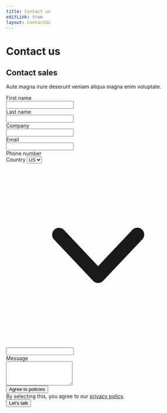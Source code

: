 ```yaml
---
title: Contact us
editLink: true
layout: ContactUs
---
```

# Contact us

<!-- Contacto

Número de teléfono
Correo electrónico
Contancta con nosotros
Nombre 
teléfono
Mensaje
Enviar
He leído y acepto los términos y condiciones de uso, la política de privacidad y las condiciones generales.
Quiero que me contacten por email
Quiero que me llamen
Quiero recibir información de las ofertas y novedades de Traduccioneschino -->
<!--
  This example requires some changes to your config:
  
  ```
  // tailwind.config.js
  module.exports = {
    // ...
    plugins: [
      // ...
      require('@tailwindcss/forms'),
    ],
  }
  ```
-->
<div class="isolate bg-white px-6 py-24 sm:py-32 lg:px-8">
  <div class="absolute inset-x-0 top-[-10rem] -z-10 transform-gpu overflow-hidden blur-3xl sm:top-[-20rem]" aria-hidden="true">
    <div class="relative left-1/2 -z-10 aspect-[1155/678] w-[36.125rem] max-w-none -translate-x-1/2 rotate-[30deg] bg-gradient-to-tr from-[#ff80b5] to-[#9089fc] opacity-30 sm:left-[calc(50%-40rem)] sm:w-[72.1875rem]" style="clip-path: polygon(74.1% 44.1%, 100% 61.6%, 97.5% 26.9%, 85.5% 0.1%, 80.7% 2%, 72.5% 32.5%, 60.2% 62.4%, 52.4% 68.1%, 47.5% 58.3%, 45.2% 34.5%, 27.5% 76.7%, 0.1% 64.9%, 17.9% 100%, 27.6% 76.8%, 76.1% 97.7%, 74.1% 44.1%)"></div>
  </div>
  <div class="mx-auto max-w-2xl text-center">
    <h2 class="text-3xl font-bold tracking-tight text-gray-900 sm:text-4xl">Contact sales</h2>
    <p class="mt-2 text-lg leading-8 text-gray-600">Aute magna irure deserunt veniam aliqua magna enim voluptate.</p>
  </div>
  <form action="#" method="POST" class="mx-auto mt-16 max-w-xl sm:mt-20">
    <div class="grid grid-cols-1 gap-x-8 gap-y-6 sm:grid-cols-2">
      <div>
        <label for="first-name" class="block text-sm font-semibold leading-6 text-gray-900">First name</label>
        <div class="mt-2.5">
          <input type="text" name="first-name" id="first-name" autocomplete="given-name" class="block w-full rounded-md border-0 px-3.5 py-2 text-gray-900 shadow-sm ring-1 ring-inset ring-gray-300 placeholder:text-gray-400 focus:ring-2 focus:ring-inset focus:ring-indigo-600 sm:text-sm sm:leading-6">
        </div>
      </div>
      <div>
        <label for="last-name" class="block text-sm font-semibold leading-6 text-gray-900">Last name</label>
        <div class="mt-2.5">
          <input type="text" name="last-name" id="last-name" autocomplete="family-name" class="block w-full rounded-md border-0 px-3.5 py-2 text-gray-900 shadow-sm ring-1 ring-inset ring-gray-300 placeholder:text-gray-400 focus:ring-2 focus:ring-inset focus:ring-indigo-600 sm:text-sm sm:leading-6">
        </div>
      </div>
      <div class="sm:col-span-2">
        <label for="company" class="block text-sm font-semibold leading-6 text-gray-900">Company</label>
        <div class="mt-2.5">
          <input type="text" name="company" id="company" autocomplete="organization" class="block w-full rounded-md border-0 px-3.5 py-2 text-gray-900 shadow-sm ring-1 ring-inset ring-gray-300 placeholder:text-gray-400 focus:ring-2 focus:ring-inset focus:ring-indigo-600 sm:text-sm sm:leading-6">
        </div>
      </div>
      <div class="sm:col-span-2">
        <label for="email" class="block text-sm font-semibold leading-6 text-gray-900">Email</label>
        <div class="mt-2.5">
          <input type="email" name="email" id="email" autocomplete="email" class="block w-full rounded-md border-0 px-3.5 py-2 text-gray-900 shadow-sm ring-1 ring-inset ring-gray-300 placeholder:text-gray-400 focus:ring-2 focus:ring-inset focus:ring-indigo-600 sm:text-sm sm:leading-6">
        </div>
      </div>
      <div class="sm:col-span-2">
        <label for="phone-number" class="block text-sm font-semibold leading-6 text-gray-900">Phone number</label>
        <div class="relative mt-2.5">
          <div class="absolute inset-y-0 left-0 flex items-center">
            <label for="country" class="sr-only">Country</label>
            <select id="country" name="country" class="h-full rounded-md border-0 bg-transparent bg-none py-0 pl-4 pr-9 text-gray-400 focus:ring-2 focus:ring-inset focus:ring-indigo-600 sm:text-sm">
              <option>US</option>
              <option>CA</option>
              <option>EU</option>
            </select>
            <svg class="pointer-events-none absolute right-3 top-0 h-full w-5 text-gray-400" viewBox="0 0 20 20" fill="currentColor" aria-hidden="true">
              <path fill-rule="evenodd" d="M5.23 7.21a.75.75 0 011.06.02L10 11.168l3.71-3.938a.75.75 0 111.08 1.04l-4.25 4.5a.75.75 0 01-1.08 0l-4.25-4.5a.75.75 0 01.02-1.06z" clip-rule="evenodd" />
            </svg>
          </div>
          <input type="tel" name="phone-number" id="phone-number" autocomplete="tel" class="block w-full rounded-md border-0 px-3.5 py-2 pl-20 text-gray-900 shadow-sm ring-1 ring-inset ring-gray-300 placeholder:text-gray-400 focus:ring-2 focus:ring-inset focus:ring-indigo-600 sm:text-sm sm:leading-6">
        </div>
      </div>
      <div class="sm:col-span-2">
        <label for="message" class="block text-sm font-semibold leading-6 text-gray-900">Message</label>
        <div class="mt-2.5">
          <textarea name="message" id="message" rows="4" class="block w-full rounded-md border-0 px-3.5 py-2 text-gray-900 shadow-sm ring-1 ring-inset ring-gray-300 placeholder:text-gray-400 focus:ring-2 focus:ring-inset focus:ring-indigo-600 sm:text-sm sm:leading-6"></textarea>
        </div>
      </div>
      <div class="flex gap-x-4 sm:col-span-2">
        <div class="flex h-6 items-center">
          <!-- Enabled: "bg-indigo-600", Not Enabled: "bg-gray-200" -->
          <button type="button" class="bg-gray-200 flex w-8 flex-none cursor-pointer rounded-full p-px ring-1 ring-inset ring-gray-900/5 transition-colors duration-200 ease-in-out focus-visible:outline focus-visible:outline-2 focus-visible:outline-offset-2 focus-visible:outline-indigo-600" role="switch" aria-checked="false" aria-labelledby="switch-1-label">
            <span class="sr-only">Agree to policies</span>
            <!-- Enabled: "translate-x-3.5", Not Enabled: "translate-x-0" -->
            <span aria-hidden="true" class="translate-x-0 h-4 w-4 transform rounded-full bg-white shadow-sm ring-1 ring-gray-900/5 transition duration-200 ease-in-out"></span>
          </button>
        </div>
        <label class="text-sm leading-6 text-gray-600" id="switch-1-label">
          By selecting this, you agree to our
          <a href="#" class="font-semibold text-indigo-600">privacy&nbsp;policy</a>.
        </label>
      </div>
    </div>
    <div class="mt-10">
      <button type="submit" class="block w-full rounded-md bg-indigo-600 px-3.5 py-2.5 text-center text-sm font-semibold text-white shadow-sm hover:bg-indigo-500 focus-visible:outline focus-visible:outline-2 focus-visible:outline-offset-2 focus-visible:outline-indigo-600">Let's talk</button>
    </div>
  </form>
</div>
